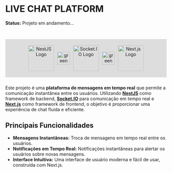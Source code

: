 # LIVE CHAT PLATFORM

**Status:** Projeto em andamento...

<div align="center" style="display: flex; justify-content: center; align-items: center; flex-direction: row; gap: 10px; margin-top: 42px; margin-bottom: 24px; background-color: #ddd; padding: 20px">
    <img src="https://nestjs.com/img/logo_text.svg" alt="NestJS Logo" height="80"/>
    <img src="https://img.icons8.com/fluency/48/000000/plus-math.png" alt="green plus sign" height="40"/>
    <img src="https://upload.wikimedia.org/wikipedia/commons/9/96/Socket-io.svg" alt="Socket.IO Logo" height="80"/>
    <img src="https://img.icons8.com/fluency/48/000000/plus-math.png" alt="green plus sign" height="40"/>
    <img src="https://upload.wikimedia.org/wikipedia/commons/8/8e/Nextjs-logo.svg" alt="Next.js Logo" height="80"/>
</div>

Este projeto é uma **plataforma de mensagens em tempo real** que permite a comunicação instantânea entre os usuários. Utilizando **[NestJS](https://nestjs.com/)** como framework de backend, **[Socket.IO](https://socket.io/)** para comunicação em tempo real e **[Next.js](https://nextjs.org/)** como framework de frontend, o objetivo é proporcionar uma experiência de chat fluida e eficiente.

## Principais Funcionalidades

- **Mensagens Instantâneas:** Troca de mensagens em tempo real entre os usuários.
- **Notificações em Tempo Real:** Notificações instantâneas para alertar os usuários sobre novas mensagens.
- **Interface Intuitiva:** Uma interface de usuário moderna e fácil de usar, construída com Next.js.

